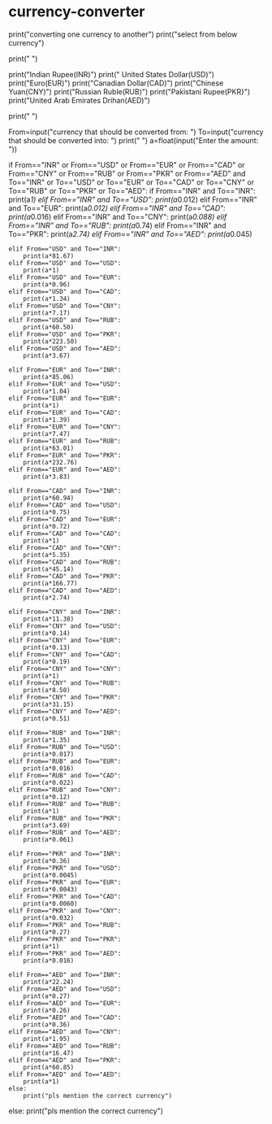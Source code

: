 # currency-converter
print("converting one currency to another")
print("select from below currency")

print(" ")

print("Indian Rupee(INR)")
print(" United States Dollar(USD)")
print("Euro(EUR)")
print("Canadian Dollar(CAD)")
print("Chinese Yuan(CNY)")
print("Russian Ruble(RUB)")
print("Pakistani Rupee(PKR}")
print("United Arab Emirates Drihan(AED)")

print(" ")

From=input("currency that should be converted from: ")
To=input("currency that should be converted into: ")
print(" ")
a=float(input("Enter the amount: "))

if From=="INR" or From=="USD" or From=="EUR" or From=="CAD" or From=="CNY" or From=="RUB" or From=="PKR" or From=="AED" and To=="INR" or To=="USD" or To=="EUR" or To=="CAD" or To=="CNY" or To=="RUB" or To=="PKR" or To=="AED":
    if From=="INR" and To=="INR":
        print(a*1)
    elif From=="INR" and To=="USD":
        print(a*0.012)
    elif From=="INR" and To=="EUR":
        print(a*0.012)
    elif From=="INR" and To=="CAD":
        print(a*0.016)
    elif From=="INR" and To=="CNY":
        print(a*0.088)
    elif From=="INR" and To=="RUB":
        print(a*0.74)
    elif From=="INR" and To=="PKR":
        print(a*2.74)
    elif From=="INR" and To=="AED":
        print(a*0.045)
            
    elif From=="USD" and To=="INR":
        print(a*81.67)
    elif From=="USD" and To=="USD":
        print(a*1)
    elif From=="USD" and To=="EUR":
        print(a*0.96)
    elif From=="USD" and To=="CAD":
        print(a*1.34)
    elif From=="USD" and To=="CNY":
        print(a*7.17)
    elif From=="USD" and To=="RUB":
        print(a*60.50)
    elif From=="USD" and To=="PKR":
        print(a*223.50)
    elif From=="USD" and To=="AED":
        print(a*3.67)

    elif From=="EUR" and To=="INR":
        print(a*85.06)
    elif From=="EUR" and To=="USD":
        print(a*1.04)
    elif From=="EUR" and To=="EUR":
        print(a*1)
    elif From=="EUR" and To=="CAD":
        print(a*1.39)
    elif From=="EUR" and To=="CNY":
        print(a*7.47)
    elif From=="EUR" and To=="RUB":
        print(a*63.01)
    elif From=="EUR" and To=="PKR":
        print(a*232.76)
    elif From=="EUR" and To=="AED":
        print(a*3.83)

    elif From=="CAD" and To=="INR":
        print(a*60.94)
    elif From=="CAD" and To=="USD":
        print(a*0.75)
    elif From=="CAD" and To=="EUR":
        print(a*0.72)
    elif From=="CAD" and To=="CAD":
        print(a*1)
    elif From=="CAD" and To=="CNY":
        print(a*5.35)
    elif From=="CAD" and To=="RUB":
        print(a*45.14)
    elif From=="CAD" and To=="PKR":
        print(a*166.77)
    elif From=="CAD" and To=="AED":
        print(a*2.74)

    elif From=="CNY" and To=="INR":
        print(a*11.38)
    elif From=="CNY" and To=="USD":
        print(a*0.14)
    elif From=="CNY" and To=="EUR":
        print(a*0.13)
    elif From=="CNY" and To=="CAD":
        print(a*0.19)
    elif From=="CNY" and To=="CNY":
        print(a*1)
    elif From=="CNY" and To=="RUB":
        print(a*8.50)
    elif From=="CNY" and To=="PKR":
        print(a*31.15)
    elif From=="CNY" and To=="AED":
        print(a*0.51)

    elif From=="RUB" and To=="INR":
        print(a*1.35)
    elif From=="RUB" and To=="USD":
        print(a*0.017)
    elif From=="RUB" and To=="EUR":
        print(a*0.016)
    elif From=="RUB" and To=="CAD":
        print(a*0.022)
    elif From=="RUB" and To=="CNY":
        print(a*0.12)
    elif From=="RUB" and To=="RUB":
        print(a*1)
    elif From=="RUB" and To=="PKR":
        print(a*3.69)
    elif From=="RUB" and To=="AED":
        print(a*0.061)

    elif From=="PKR" and To=="INR":
        print(a*0.36)
    elif From=="PKR" and To=="USD":
        print(a*0.0045)
    elif From=="PKR" and To=="EUR":
        print(a*0.0043)
    elif From=="PKR" and To=="CAD":
        print(a*0.0060)
    elif From=="PKR" and To=="CNY":
        print(a*0.032)
    elif From=="PKR" and To=="RUB":
        print(a*0.27)
    elif From=="PKR" and To=="PKR":
        print(a*1)
    elif From=="PKR" and To=="AED":
        print(a*0.016)

    elif From=="AED" and To=="INR":
        print(a*22.24)
    elif From=="AED" and To=="USD":
        print(a*0.27)
    elif From=="AED" and To=="EUR":
        print(a*0.26)
    elif From=="AED" and To=="CAD":
        print(a*0.36)
    elif From=="AED" and To=="CNY":
        print(a*1.95)
    elif From=="AED" and To=="RUB":
        print(a*16.47)
    elif From=="AED" and To=="PKR":
        print(a*60.85)
    elif From=="AED" and To=="AED":
        print(a*1)
    else:
        print("pls mention the correct currency")
else:
    print("pls mention the correct currency")


